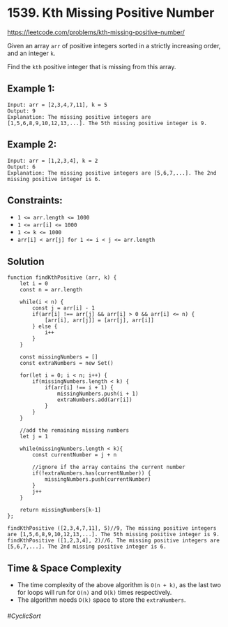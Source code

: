 # 1539. Kth Missing Positive Number
https://leetcode.com/problems/kth-missing-positive-number/

Given an array `arr` of positive integers sorted in a strictly increasing order, and an integer `k`.

Find the `kth` positive integer that is missing from this array.

## Example 1:
````
Input: arr = [2,3,4,7,11], k = 5
Output: 9
Explanation: The missing positive integers are [1,5,6,8,9,10,12,13,...]. The 5th missing positive integer is 9.
````
## Example 2:
````
Input: arr = [1,2,3,4], k = 2
Output: 6
Explanation: The missing positive integers are [5,6,7,...]. The 2nd missing positive integer is 6.
````
## Constraints:
- `1 <= arr.length <= 1000`
- `1 <= arr[i] <= 1000`
- `1 <= k <= 1000`
- `arr[i] < arr[j] for 1 <= i < j <= arr.length`

## Solution 
````
function findKthPositive (arr, k) {
    let i = 0
    const n = arr.length
    
    while(i < n) {
        const j = arr[i] - 1
        if(arr[i] !== arr[j] && arr[i] > 0 && arr[i] <= n) {
            [arr[i], arr[j]] = [arr[j], arr[i]]
        } else {
            i++
        }
    }
    
    const missingNumbers = []
    const extraNumbers = new Set()
    
    for(let i = 0; i < n; i++) {
        if(missingNumbers.length < k) {
            if(arr[i] !== i + 1) {
                missingNumbers.push(i + 1)
                extraNumbers.add(arr[i])
            }
        }
    }
    
    //add the remaining missing numbers
    let j = 1
    
    while(missingNumbers.length < k){
        const currentNumber = j + n
        
        //ignore if the array contains the current number
        if(!extraNumbers.has(currentNumber)) {
            missingNumbers.push(currentNumber)
        }
        j++
    }
    
    return missingNumbers[k-1]    
};

findKthPositive ([2,3,4,7,11], 5)//9, The missing positive integers are [1,5,6,8,9,10,12,13,...]. The 5th missing positive integer is 9.
findKthPositive ([1,2,3,4], 2)//6, The missing positive integers are [5,6,7,...]. The 2nd missing positive integer is 6.
````
## Time & Space Complexity
- The time complexity of the above algorithm is `O(n + k)`, as the last two for loops will run for `O(n)` and `O(k)` times respectively.
- The algorithm needs `O(k)` space to store the `extraNumbers`.

###### #CyclicSort
